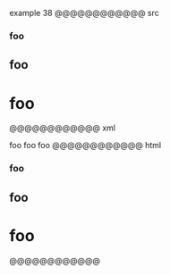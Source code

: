 example 38
@@@@@@@@@@@@ src
 ### foo
  ## foo
   # foo
@@@@@@@@@@@@ xml
<?xml version="1.0" encoding="UTF-8"?>
<!DOCTYPE document SYSTEM "CommonMark.dtd">
<document xmlns="http://commonmark.org/xml/1.0">
  <heading level="3">
    <text>foo</text>
  </heading>
  <heading level="2">
    <text>foo</text>
  </heading>
  <heading level="1">
    <text>foo</text>
  </heading>
</document>
@@@@@@@@@@@@ html
<h3>foo</h3>
<h2>foo</h2>
<h1>foo</h1>
@@@@@@@@@@@@
